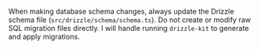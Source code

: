 When making database schema changes, always update the Drizzle schema file (`src/drizzle/schema/schema.ts`). Do not create or modify raw SQL migration files directly. I will handle running `drizzle-kit` to generate and apply migrations.
